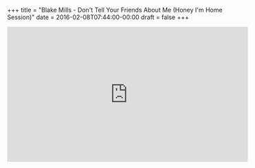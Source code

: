 +++
title = "Blake Mills - Don't Tell Your Friends About Me (Honey I'm Home Session)"
date = 2016-02-08T07:44:00-00:00
draft = false
+++

<iframe width="560" height="315" src="https://www.youtube.com/embed/H1wiA-MUTT8?si=1VszQaUA_vkq7fes" title="YouTube video player" frameborder="0" allow="accelerometer; autoplay; clipboard-write; encrypted-media; gyroscope; picture-in-picture; web-share" referrerpolicy="strict-origin-when-cross-origin" allowfullscreen></iframe>
